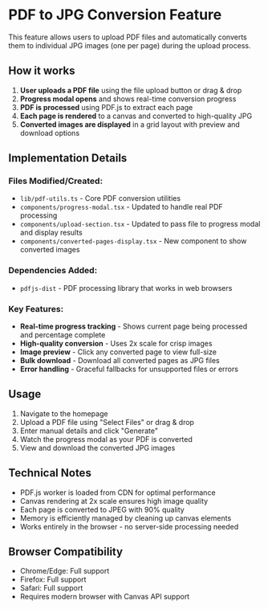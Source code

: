 # PDF to JPG Conversion Feature

This feature allows users to upload PDF files and automatically converts them to individual JPG images (one per page) during the upload process.

## How it works

1. **User uploads a PDF file** using the file upload button or drag & drop
2. **Progress modal opens** and shows real-time conversion progress
3. **PDF is processed** using PDF.js to extract each page
4. **Each page is rendered** to a canvas and converted to high-quality JPG
5. **Converted images are displayed** in a grid layout with preview and download options

## Implementation Details

### Files Modified/Created:

- `lib/pdf-utils.ts` - Core PDF conversion utilities
- `components/progress-modal.tsx` - Updated to handle real PDF processing
- `components/upload-section.tsx` - Updated to pass file to progress modal and display results
- `components/converted-pages-display.tsx` - New component to show converted images

### Dependencies Added:

- `pdfjs-dist` - PDF processing library that works in web browsers

### Key Features:

- **Real-time progress tracking** - Shows current page being processed and percentage complete
- **High-quality conversion** - Uses 2x scale for crisp images
- **Image preview** - Click any converted page to view full-size
- **Bulk download** - Download all converted pages as JPG files
- **Error handling** - Graceful fallbacks for unsupported files or errors

## Usage

1. Navigate to the homepage
2. Upload a PDF file using "Select Files" or drag & drop
3. Enter manual details and click "Generate"
4. Watch the progress modal as your PDF is converted
5. View and download the converted JPG images

## Technical Notes

- PDF.js worker is loaded from CDN for optimal performance
- Canvas rendering at 2x scale ensures high image quality
- Each page is converted to JPEG with 90% quality
- Memory is efficiently managed by cleaning up canvas elements
- Works entirely in the browser - no server-side processing needed

## Browser Compatibility

- Chrome/Edge: Full support
- Firefox: Full support  
- Safari: Full support
- Requires modern browser with Canvas API support